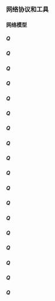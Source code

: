 ### 网络协议和工具

#### 网络模型


##### Q
##### Q
##### Q
##### Q
##### Q
##### Q
##### Q
##### Q
##### Q
##### Q
##### Q
##### Q
##### Q
##### Q
##### Q
##### Q
##### Q
##### Q